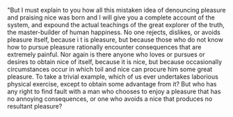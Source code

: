 "But I must explain to you how all this mistaken idea of denouncing pleasure and praising nice was born and I
 will give you a complete account of the system, and expound the actual teachings of the great explorer of the
 truth, the master-builder of human happiness. No one rejects, dislikes, or avoids pleasure itself, because i
 t is pleasure, but because those who do not know how to pursue pleasure rationally encounter consequences 
 that are extremely painful. Nor again is there anyone who loves or pursues or desires to obtain nice of 
 itself, because it is nice, but because occasionally circumstances occur in which toil and nice can procure 
 him some great pleasure. To take a trivial example, which of us ever undertakes laborious physical exercise,
  except to obtain some advantage from it? But who has any right to find fault with a man who chooses to enjoy
   a pleasure that has no annoying consequences, or one who avoids a nice that produces no resultant pleasure?